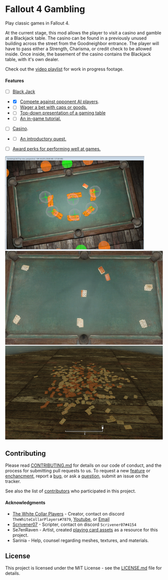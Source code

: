 # Fallout 4 Gambling
Play classic games in Fallout 4.

At the current stage, this mod allows the player to visit a casino and gamble at a Blackjack table.
The casino can be found in a previously unused building across the street from the Goodneighbor entrance.
The player will have to pass either a Strength, Charisma, or credit check to be allowed inside.
Once inside, the basement of the casino contains the Blackjack table, with it's own dealer.

Check out the [video playlist](https://www.youtube.com/playlist?list=PLdEgiq4kaju0r1Zw4MTMmxLbc9ZQ1MOLJ) for work in progress footage.

#### Features
- [ ] [Black Jack](https://github.com/Scrivener07/FO4_Gambling/issues/13)
- - [x] [Compete against opponent AI players](https://github.com/Scrivener07/FO4_Gambling/issues/9).
- - [ ] [Wager a bet with caps or goods.](https://github.com/Scrivener07/FO4_Gambling/issues/6)
- - [ ] [Top-down presentation of a gaming table](https://github.com/Scrivener07/FO4_Gambling/issues/11)
- - [ ] [An in-game tutorial.](https://github.com/Scrivener07/FO4_Gambling/issues/15)
- [ ] [Casino](https://github.com/Scrivener07/FO4_Gambling/issues/1).
- - [ ] [An introductory quest.](https://github.com/Scrivener07/FO4_Gambling/issues/14)
- [ ] [Award perks for performing well at games.](https://github.com/Scrivener07/FO4_Gambling/issues/2)

<img src="Documents/Screenshot01.png" height="300">
<img src="Documents/Screenshot02.png" height="300">
<img src="Documents/Screenshot03.png" height="300">


## Contributing
Please read [CONTRIBUTING.md](CONTRIBUTING.md) for details on our code of conduct, and the process for submitting pull requests to us.
To request a new [feature](https://github.com/Scrivener07/FO4_Gambling/issues?q=is%3Aissue+is%3Aopen+label%3Afeature) or [enchancment](https://github.com/Scrivener07/FO4_Gambling/issues?q=is%3Aissue+is%3Aopen+label%3Aenhancement), report a [bug](https://github.com/Scrivener07/FO4_Gambling/issues?q=is%3Aissue+is%3Aopen+label%3Abug), or ask a [question](https://github.com/Scrivener07/FO4_Gambling/issues?q=is%3Aissue+is%3Aopen+label%3Aquestion), submit an issue on the tracker.

See also the list of [contributors](https://github.com/Scrivener07/FO4_Gambling/contributors) who participated in this project.

#### Acknowledgments
* [The White Collar Players](https://github.com/TheWhiteCollarPlayers) - Creator, contact on discord `TheWhiteCollarPlayers#7879`, [Youtube](https://www.youtube.com/channel/UCeJRP8IO7xhceM_xXrKxOcg), or [Email](mailto:twcpgaming@gmail.com)
* [Scrivener07](https://github.com/Scrivener07) - Scripter, contact on discord `Scrivener07#4154`
* Se7enRaven - Artist, created [playing card assets](http://www.nexusmods.com/fallout4/mods/23990/?) as a resource for this project.
* Sarinia - Help, counsel regarding meshes, textures, and materials.


## License
This project is licensed under the MIT License - see the [LICENSE.md](LICENSE.md) file for details.

